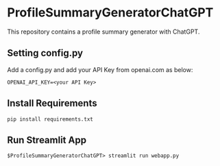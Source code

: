 # ProfileSummaryGeneratorChatGPT
This repository contains a profile summary generator with ChatGPT.

## Setting config.py

Add a config.py and add your API Key from openai.com as below:

``OPENAI_API_KEY=<your API Key>``

## Install Requirements

``pip install requirements.txt``

## Run Streamlit App

``$ProfileSummaryGeneratorChatGPT> streamlit run webapp.py``
